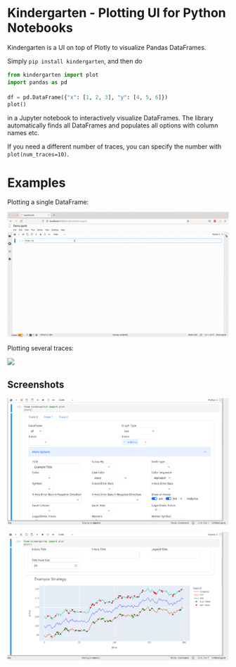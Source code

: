 # Kindergarten - Plotting UI for Python Notebooks

Kindergarten is a UI on top of Plotly to visualize Pandas DataFrames.

Simply `pip install kindergarten`, and then do

```python
from kindergarten import plot
import pandas as pd

df = pd.DataFrame({"x": [1, 2, 3], "y": [4, 5, 6]})
plot()
```

in a Jupyter notebook to interactively visualize DataFrames. The library automatically finds all DataFrames
and populates all options with column names etc.

If you need a different number of traces, you can specify the number with `plot(num_traces=10)`.

# Examples

Plotting a single DataFrame:

![](demo1.gif)

Plotting several traces:

![](demo2.gif)


## Screenshots

![](screenshot1.png)

![](screenshot2.png)
